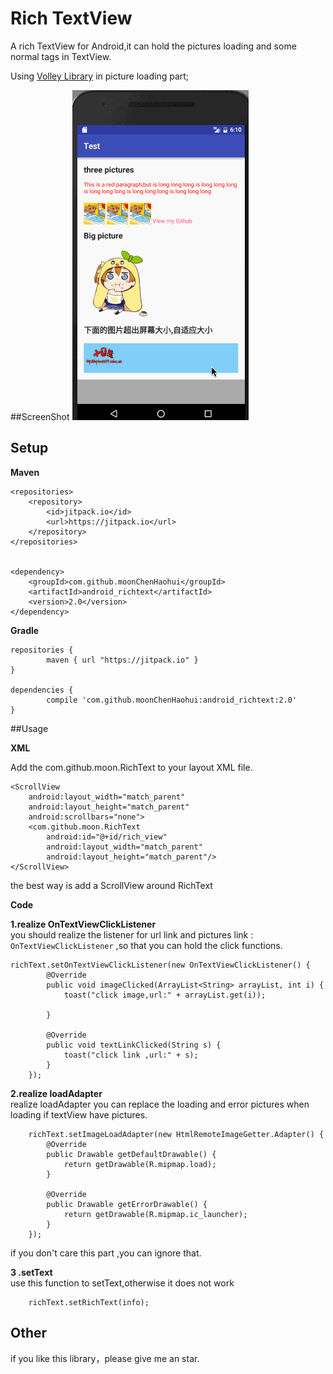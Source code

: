 # Rich TextView

A rich TextView for Android,it can hold the pictures loading and some normal tags in TextView.

Using [Volley Library](sdsd) in picture loading part;

##ScreenShot
![](https://github.com/moonChenHaohui/blog/blob/gh-pages/image/richtext/reflresh.gif)

## Setup

**Maven**


    <repositories>
		<repository>
		    <id>jitpack.io</id>
		    <url>https://jitpack.io</url>
		</repository>
	</repositories>
	

	<dependency>
	    <groupId>com.github.moonChenHaohui</groupId>
	    <artifactId>android_richtext</artifactId>
	    <version>2.0</version>
	</dependency>

**Gradle**

	repositories {
			maven { url "https://jitpack.io" }
	}

	dependencies {
	        compile 'com.github.moonChenHaohui:android_richtext:2.0'
	}

##Usage

**XML** 


Add the com.github.moon.RichText to your layout XML file.

	<ScrollView
        android:layout_width="match_parent"
        android:layout_height="match_parent"
        android:scrollbars="none">
        <com.github.moon.RichText
            android:id="@+id/rich_view"
            android:layout_width="match_parent"
            android:layout_height="match_parent"/>
    </ScrollView>
the best way is add a ScrollView around RichText
    
**Code**


**1.realize OnTextViewClickListener**  
you should realize the listener for url link and pictures link : <code>OnTextViewClickListener</code> ,so that you can hold the click functions.  




	richText.setOnTextViewClickListener(new OnTextViewClickListener() {
            @Override
            public void imageClicked(ArrayList<String> arrayList, int i) {
                toast("click image,url:" + arrayList.get(i));

            }

            @Override
            public void textLinkClicked(String s) {
                toast("click link ,url:" + s);
            }
        });
        

**2.realize loadAdapter**  
realize loadAdapter you can replace the loading and error pictures when loading if textView have pictures. 
 
        richText.setImageLoadAdapter(new HtmlRemoteImageGetter.Adapter() {
            @Override
            public Drawable getDefaultDrawable() {
                return getDrawable(R.mipmap.load);
            }

            @Override
            public Drawable getErrorDrawable() {
                return getDrawable(R.mipmap.ic_launcher);
            }
        });
if you don't care this part ,you can ignore that.
        
**3 .setText**  
use this function to setText,otherwise it does not work

		richText.setRichText(info);
	
## Other
if you like this library，please give me an star.
	